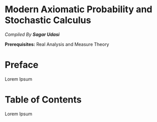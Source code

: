 
$$
$$

$$
$$

$$
$$

# Modern Axiomatic Probability and Stochastic Calculus

_Compiled By **Sagar Udasi**_

**Prerequisites:** Real Analysis and Measure Theory

$$
$$

$$
$$

$$
$$

$$
$$

$$
$$

$$
$$

$$
$$

$$
$$ 

$$
$$

$$
$$ 

$$
$$

# Preface

Lorem Ipsum

# Table of Contents

Lorem Ipsum